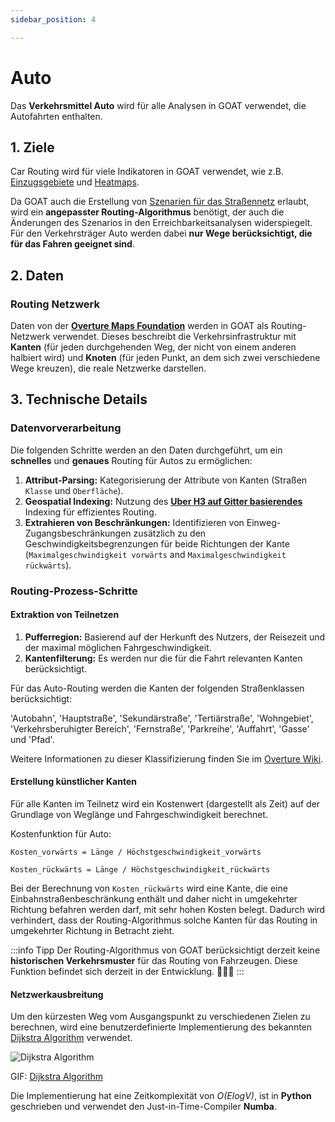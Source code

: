 ```yaml
---
sidebar_position: 4

---
```


# Auto

Das **Verkehrsmittel Auto** wird für alle Analysen in GOAT verwendet, die Autofahrten enthalten.


## 1. Ziele

Car Routing wird für viele Indikatoren in GOAT verwendet, wie z.B. [Einzugsgebiete](../toolbox/accessibility_indicators/catchments) und [Heatmaps](../toolbox/accessibility_indicators/connectivity). 

Da GOAT auch die Erstellung von [Szenarien für das Straßennetz](../Scenarios#4-straßennetz---kanten) erlaubt, wird ein **angepasster Routing-Algorithmus** benötigt, der auch die Änderungen des Szenarios in den Erreichbarkeitsanalysen widerspiegelt. Für den Verkehrsträger Auto werden dabei **nur Wege berücksichtigt, die für das Fahren geeignet sind**.

## 2. Daten

### Routing Netzwerk

Daten von der  **[Overture Maps Foundation](https://overturemaps.org/)**  werden in GOAT als Routing-Netzwerk verwendet. Dieses beschreibt die Verkehrsinfrastruktur mit **Kanten** (für jeden durchgehenden Weg, der nicht von einem anderen halbiert wird) und **Knoten** (für jeden Punkt, an dem sich zwei verschiedene Wege kreuzen), die reale Netzwerke darstellen.


## 3. Technische Details

### Datenvorverarbeitung

Die folgenden Schritte werden an den Daten durchgeführt, um ein **schnelles** und **genaues** Routing für Autos zu ermöglichen:

1.  **Attribut-Parsing:** Kategorisierung der Attribute von Kanten (Straßen `Klasse` und `Oberfläche`).
2.  **Geospatial Indexing:**  Nutzung des  **[Uber H3 auf Gitter basierendes](../further_reading/glossary#h3-grid)**  Indexing für effizientes Routing.
3.  **Extrahieren von Beschränkungen:** Identifizieren von Einweg-Zugangsbeschränkungen zusätzlich zu den Geschwindigkeitsbegrenzungen für beide Richtungen der Kante (`Maximalgeschwindigkeit vorwärts` and `Maximalgeschwindigkeit rückwärts`).

### Routing-Prozess-Schritte

#### Extraktion von Teilnetzen

1.  **Pufferregion:** Basierend auf der Herkunft des Nutzers, der Reisezeit und der maximal möglichen Fahrgeschwindigkeit.
2.  **Kantenfilterung:** Es werden nur die für die Fahrt relevanten Kanten berücksichtigt.

Für das Auto-Routing werden die Kanten der folgenden Straßenklassen berücksichtigt:

'Autobahn', 'Hauptstraße', 'Sekundärstraße', 'Tertiärstraße', 'Wohngebiet', 'Verkehrsberuhigter Bereich', 'Fernstraße', 'Parkreihe', 'Auffahrt', 'Gasse' und 'Pfad'.
    
Weitere Informationen zu dieser Klassifizierung finden Sie im [Overture Wiki](https://docs.overturemaps.org/schema/reference/transportation/segment).

#### Erstellung künstlicher Kanten

Für alle Kanten im Teilnetz wird ein Kostenwert (dargestellt als Zeit) auf der Grundlage von Weglänge und Fahrgeschwindigkeit berechnet.

Kostenfunktion für Auto:

`Kosten_vorwärts = Länge / Höchstgeschwindigkeit_vorwärts`

`Kosten_rückwärts = Länge / Höchstgeschwindigkeit_rückwärts`

Bei der Berechnung von `Kosten_rückwärts` wird eine Kante, die eine Einbahnstraßenbeschränkung enthält und daher nicht in umgekehrter Richtung befahren werden darf, mit sehr hohen Kosten belegt. Dadurch wird verhindert, dass der Routing-Algorithmus solche Kanten für das Routing in umgekehrter Richtung in Betracht zieht.


:::info Tipp
Der Routing-Algorithmus von GOAT berücksichtigt derzeit keine **historischen Verkehrsmuster** für das Routing von Fahrzeugen. Diese Funktion befindet sich derzeit in der Entwicklung. 🧑🏻‍💻
:::

#### Netzwerkausbreitung

Um den kürzesten Weg vom Ausgangspunkt zu verschiedenen Zielen zu berechnen, wird eine benutzerdefinierte Implementierung des bekannten [Dijkstra Algorithm](https://de.wikipedia.org/wiki/Dijkstra-Algorithmus) verwendet.


<div style={{ display: 'flex', flexDirection: 'column', alignItems: 'center' }}>
  <img src={require('/img/routing/walk/dijkstra.gif').default}  alt="Dijkstra Algorithm" style={{ width: "auto", height: "auto", objectFit: "cover"}}/>
<p style={{ textAlign: 'center' }}>GIF: <a href="https://de.wikipedia.org/wiki/Dijkstra-Algorithmus">Dijkstra Algorithm</a></p>
</div>

Die Implementierung hat eine Zeitkomplexität von *O(ElogV)*, ist in **Python** geschrieben und verwendet den Just-in-Time-Compiler **Numba**.
